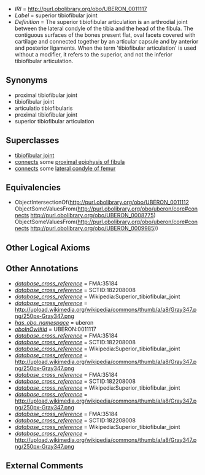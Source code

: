  * *IRI* = http://purl.obolibrary.org/obo/UBERON_0011117
 * *Label* = superior tibiofibular joint
 * *Definition* = The superior tibiofibular articulation is an arthrodial joint between the lateral condyle of the tibia and the head of the fibula. The contiguous surfaces of the bones present flat, oval facets covered with cartilage and connected together by an articular capsule and by anterior and posterior ligaments. When the term 'tibiofibular articulation' is used without a modifier, it refers to the superior, and not the inferior tibiofibular articulation.

## Synonyms

 * proximal tibiofibular joint
 * tibiofibular joint
 * articulatio tibiofibularis
 * proximal tibiofibular joint
 * superior tibiofibular articulation

## Superclasses

 * [tibiofibular joint](../../UBERON/12/UBERON_0011112.md)
 * [connects](../../ts/core#connects.md) some [proximal epiphysis of fibula](../../UBERON/75/UBERON_0008775.md)
 * [connects](../../ts/core#connects.md) some [lateral condyle of femur](../../UBERON/85/UBERON_0009985.md)

## Equivalencies

 * ObjectIntersectionOf(<http://purl.obolibrary.org/obo/UBERON_0011112> ObjectSomeValuesFrom(<http://purl.obolibrary.org/obo/uberon/core#connects> <http://purl.obolibrary.org/obo/UBERON_0008775>) ObjectSomeValuesFrom(<http://purl.obolibrary.org/obo/uberon/core#connects> <http://purl.obolibrary.org/obo/UBERON_0009985>))

## Other Logical Axioms


## Other Annotations

 * *[database_cross_reference](../../ef/oboInOwl#hasDbXref.md)* = FMA:35184
 * *[database_cross_reference](../../ef/oboInOwl#hasDbXref.md)* = SCTID:182208008
 * *[database_cross_reference](../../ef/oboInOwl#hasDbXref.md)* = Wikipedia:Superior_tibiofibular_joint
 * *[database_cross_reference](../../ef/oboInOwl#hasDbXref.md)* = http://upload.wikimedia.org/wikipedia/commons/thumb/a/a8/Gray347.png/250px-Gray347.png
 * *[has_obo_namespace](../../ce/oboInOwl#hasOBONamespace.md)* = uberon
 * *[oboInOwl#id](../../id/oboInOwl#id.md)* = UBERON:0011117
 * *[database_cross_reference](../../ef/oboInOwl#hasDbXref.md)* = FMA:35184
 * *[database_cross_reference](../../ef/oboInOwl#hasDbXref.md)* = SCTID:182208008
 * *[database_cross_reference](../../ef/oboInOwl#hasDbXref.md)* = Wikipedia:Superior_tibiofibular_joint
 * *[database_cross_reference](../../ef/oboInOwl#hasDbXref.md)* = http://upload.wikimedia.org/wikipedia/commons/thumb/a/a8/Gray347.png/250px-Gray347.png
 * *[database_cross_reference](../../ef/oboInOwl#hasDbXref.md)* = FMA:35184
 * *[database_cross_reference](../../ef/oboInOwl#hasDbXref.md)* = SCTID:182208008
 * *[database_cross_reference](../../ef/oboInOwl#hasDbXref.md)* = Wikipedia:Superior_tibiofibular_joint
 * *[database_cross_reference](../../ef/oboInOwl#hasDbXref.md)* = http://upload.wikimedia.org/wikipedia/commons/thumb/a/a8/Gray347.png/250px-Gray347.png
 * *[database_cross_reference](../../ef/oboInOwl#hasDbXref.md)* = FMA:35184
 * *[database_cross_reference](../../ef/oboInOwl#hasDbXref.md)* = SCTID:182208008
 * *[database_cross_reference](../../ef/oboInOwl#hasDbXref.md)* = Wikipedia:Superior_tibiofibular_joint
 * *[database_cross_reference](../../ef/oboInOwl#hasDbXref.md)* = http://upload.wikimedia.org/wikipedia/commons/thumb/a/a8/Gray347.png/250px-Gray347.png

## External Comments

